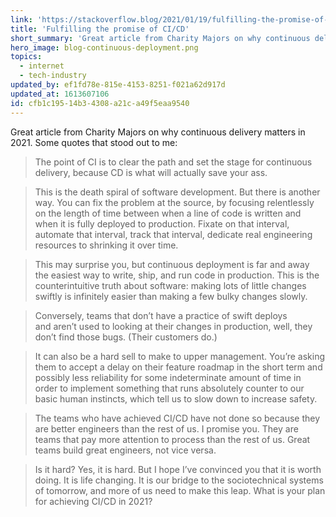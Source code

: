 ```yaml
---
link: 'https://stackoverflow.blog/2021/01/19/fulfilling-the-promise-of-ci-cd/'
title: 'Fulfilling the promise of CI/CD'
short_summary: 'Great article from Charity Majors on why continuous delivery matters in 2021.'
hero_image: blog-continuous-deployment.png
topics:
  - internet
  - tech-industry
updated_by: ef1fd78e-815e-4153-8251-f021a62d917d
updated_at: 1613607106
id: cfb1c195-14b3-4308-a21c-a49f5eaa9540
---
```

Great article from Charity Majors on why continuous delivery matters in 2021. Some quotes that stood out to me:

> The point of CI is to clear the path and set the stage for continuous delivery, because CD is what will actually save your ass. 

> This is the death spiral of software development. But there is another way. You can fix the problem at the source, by focusing relentlessly on the length of time between when a line of code is written and when it is fully deployed to production. Fixate on that interval, automate that interval, track that interval, dedicate real engineering resources to shrinking it over time. 

> This may surprise you, but continuous deployment is far and away the easiest way to write, ship, and run code in production. This is the counterintuitive truth about software: making lots of little changes swiftly is infinitely easier than making a few bulky changes slowly. 

> Conversely, teams that don’t have a practice of swift deploys and aren’t used to looking at their changes in production, well, they don’t find those bugs. (Their customers do.)

> It can also be a hard sell to make to upper management. You’re asking them to accept a delay on their feature roadmap in the short term and possibly less reliability for some indeterminate amount of time in order to implement something that runs absolutely counter to our basic human instincts, which tell us to slow down to increase safety.

> The teams who have achieved CI/CD have not done so because they are better engineers than the rest of us. I promise you. They are teams that pay more attention to process than the rest of us. Great teams build great engineers, not vice versa.

> Is it hard? Yes, it is hard. But I hope I’ve convinced you that it is worth doing. It is life changing. It is our bridge to the sociotechnical systems of tomorrow, and more of us need to make this leap. What is your plan for achieving CI/CD in 2021?